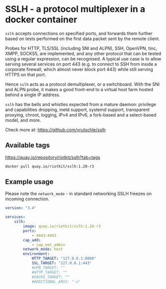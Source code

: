 SSLH - a protocol multiplexer in a docker container
===================================================

`sslh` accepts connections on specified ports, and forwards
them further based on tests performed on the first data
packet sent by the remote client.

Probes for HTTP, TLS/SSL (including SNI and ALPN), SSH,
OpenVPN, tinc, XMPP, SOCKS5, are implemented, and any other
protocol that can be tested using a regular expression, can
be recognised. A typical use case is to allow serving
several services on port 443 (e.g. to connect to SSH from
inside a corporate firewall, which almost never block port
443) while still serving HTTPS on that port. 

Hence `sslh` acts as a protocol demultiplexer, or a
switchboard. With the SNI and ALPN probe, it makes a good
front-end to a virtual host farm hosted behind a single IP
address.

`sslh` has the bells and whistles expected from a mature
daemon: privilege and capabilities dropping, inetd support,
systemd support, transparent proxying,
chroot, logging, IPv4 and IPv6, a fork-based and a
select-based model, and more.


Check more at: https://github.com/yrutschle/sslh

Available tags
--------------

https://quay.io/repository/riotkit/sslh?tab=tags

```bash
docker pull quay.io/riotkit/sslh:1.20-r3
```

Example usage
-------------

Please note the `network_mode` - in standard networking SSLH freezes on incoming connection.

```yaml
version: "3.4"

services:
    sslh:
        image: quay.io/riotkit/sslh:1.20-r3
        ports:
            - 4443:4443
        cap_add:
            - cap_net_admin
        network_mode: host
        environment:
            HTTP_TARGET: "127.0.0.1:8000"
            SSL_TARGET: "127.0.0.1:443"
            #VPN_TARGET: ""
            #HTTP_TARGET: ""
            #SOCKS_TARGET: ""
            #ADDITIONAL_ARGS: "-v"

```
